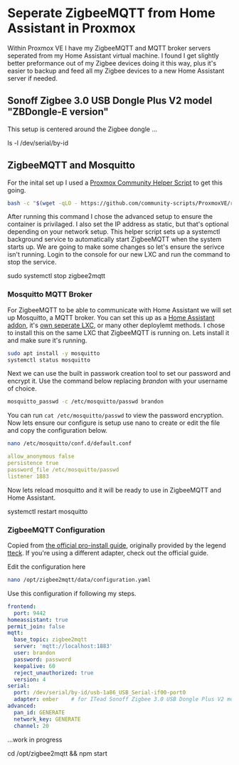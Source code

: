 # Seperate ZigbeeMQTT from Home Assistant in Proxmox
Within Proxmox VE I have my ZigbeeMQTT and MQTT broker servers seperated from my Home Assistant virtual machine. I found I get slightly better preformance out of my Zigbee devices doing it this way, plus it's easier to backup and feed all my Zigbee devices to a new Home Assistant server if needed.

## Sonoff Zigbee 3.0 USB Dongle Plus V2 model "ZBDongle-E version"

This setup is centered around the Zigbee dongle ...


ls -l /dev/serial/by-id

## ZigbeeMQTT and Mosquitto

For the inital set up I used a [Proxmox Community Helper Script](https://community-scripts.github.io/ProxmoxVE/scripts?id=zigbee2mqtt) to get this going. 
```bash
bash -c "$(wget -qLO - https://github.com/community-scripts/ProxmoxVE/raw/main/ct/zigbee2mqtt.sh)"
```
After running this command I chose the advanced setup to ensure the container is privilaged. I also set the IP address as static, but that's optional depending on your network setup. This helper script sets up a systemctl background service to automatically start ZigbeeMQTT when the system starts up. We are going to make some changes so let's ensure the serivce isn't running. Login to the console for our new LXC and run the command to stop the service.

sudo systemctl stop zigbee2mqtt

### Mosquitto MQTT Broker

For ZigbeeMQTT to be able to communicate with Home Assistant we will set up Mosquitto, a MQTT broker. You can set this up as a [Home Assistant addon](https://github.com/home-assistant/addons/blob/master/mosquitto/DOCS.md), it's [own seperate LXC](https://community-scripts.github.io/ProxmoxVE/scripts?id=mqtt), or many other deploylemt methods. I chose to install this on the same LXC that ZigbeeMQTT is running on. Lets install it and make sure it's running.

```bash
sudo apt install -y mosquitto
systemctl status mosquitto
```
Next we can use the built in passwork creation tool to set our password and encrypt it. Use the command below replacing _brandon_ with your username of choice.

```bash
mosquitto_passwd -c /etc/mosquitto/passwd brandon
```

You can run ```cat /etc/mosquitto/passwd``` to view the password encryption. Now lets ensure our configure is setup use nano to create or edit the file and copy the configuration below.

```bash
nano /etc/mosquitto/conf.d/default.conf
```
```yaml
allow_anonymous false
persistence true
password_file /etc/mosquitto/passwd
listener 1883
```
Now lets reload mosquitto and it will be ready to use in ZigbeeMQTT and Home Assistant.

systemctl restart mosquitto

### ZigbeeMQTT Configuration

Copied from [the official pro-install guide](https://github.com/community-scripts/ProxmoxVE/discussions/410), originally provided by the legend [tteck](https://github.com/tteck/Proxmox/discussions/2917). If you're using a different adapter, check out the official guide.

Edit the configuration here
```bash
nano /opt/zigbee2mqtt/data/configuration.yaml
```
Use this configuration if following my steps.
```yaml
frontend:
  port: 9442
homeassistant: true
permit_join: false
mqtt:
  base_topic: zigbee2mqtt
  server: 'mqtt://localhost:1883'
  user: brandon
  password: password
  keepalive: 60
  reject_unauthorized: true
  version: 4
serial:
  port: /dev/serial/by-id/usb-1a86_USB_Serial-if00-port0
  adapter: ember    # for ITead Sonoff Zigbee 3.0 USB Dongle Plus V2 model "ZBDongle-E version"
advanced:
  pan_id: GENERATE
  network_key: GENERATE
  channel: 20
```

...work in progress

cd /opt/zigbee2mqtt && npm start
